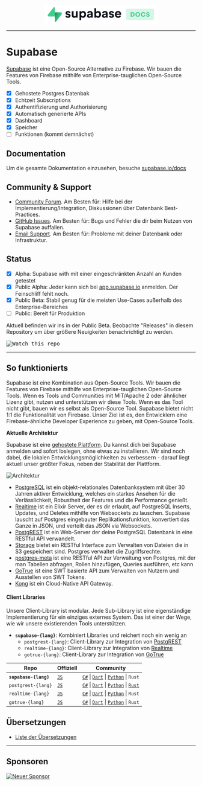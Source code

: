 <p align="center">
<img width="300" src="https://raw.githubusercontent.com/supabase/supabase/master/web/static/supabase-light-with-background.svg"/>
</p>

---

# Supabase

[Supabase](https://supabase.io) ist eine Open-Source Alternative zu Firebase. Wir bauen die Features von Firebase mithilfe von Enterprise-tauglichen Open-Source Tools.

- [x] Gehostete Postgres Datenbak
- [x] Echtzeit Subscriptions
- [x] Authentifizierung und Authorisierung
- [x] Automatisch generierte APIs
- [x] Dashboard
- [x] Speicher
- [ ] Funktionen (kommt demnächst)

## Documentation

Um die gesamte Dokumentation einzusehen, besuche [supabase.io/docs](https://supabase.io/docs)

## Community & Support

- [Community Forum](https://github.com/supabase/supabase/discussions). Am Besten für: Hilfe bei der Implementierung/Integration, Diskussionen über Datenbank Best-Practices.
- [GitHub Issues](https://github.com/supabase/supabase/issues). Am Besten für: Bugs und Fehler die dir beim Nutzen von Supabase auffallen.
- [Email Support](https://supabase.io/docs/support#business-support). Am Besten für: Probleme mit deiner Datenbank oder Infrastruktur.

## Status

- [x] Alpha: Supabase with mit einer eingeschränkten Anzahl an Kunden getestet
- [x] Public Alpha: Jeder kann sich bei [app.supabase.io](https://app.supabase.io) anmelden. Der Feinschliff fehlt noch.
- [x] Public Beta: Stabil genug für die meisten Use-Cases außerhalb des Enterprise-Bereiches
- [ ] Public: Bereit für Produktion

Aktuell befinden wir ins in der Public Beta. Beobachte "Releases" in diesem Repository um über größere Neuigkeiten benachrichtigt zu werden.

<kbd><img src="https://gitcdn.link/repo/supabase/supabase/master/web/static/watch-repo.gif" alt="Watch this repo"/></kbd>

---

## So funktionierts

Supabase ist eine Kombination aus Open-Source Tools.
Wir bauen die Features von Firebase mithilfe von Enterprise-tauglichen Open-Source Tools.
Wenn es Tools und Communities mit MIT/Apache 2 oder ähnlicher Lizenz gibt, nutzen und unterstützen wir diese Tools.
Wenn es das Tool nicht gibt, bauen wir es selbst als Open-Source Tool.
Supabase bietet nicht 1:1 die Funktionalität von Firebase.
Unser Ziel ist es, den Entwicklern eine Firebase-ähnliche Developer Experience zu geben, mit Open-Source Tools.

**Aktuelle Architektur**

Supabase ist eine [gehostete Plattform](https://app.supabase.io).
Du kannst dich bei Supabase anmelden und sofort loslegen, ohne etwas zu installieren.
Wir sind noch dabei, die lokalen Entwicklungsmöglichkeiten zu verbessern - darauf liegt aktuell unser größter Fokus, neben der Stabilität der Plattform.

![Architektur](https://supabase.io/assets/images/supabase-architecture-9050a7317e9ec7efb7807f5194122e48.png)

- [PostgreSQL](https://www.postgresql.org/) ist ein objekt-relationales Datenbanksystem mit über 30 Jahren aktiver Entwicklung, welches ein starkes Ansehen für die Verlässlichkeit, Robustheit der Features und die Performance genießt.
- [Realtime](https://github.com/supabase/realtime) ist ein Elixir Server, der es dir erlaubt, auf PostgreSQL Inserts, Updates, und Deletes mithilfe von Websockets zu lauschen. Supabase lauscht auf Postgres eingebauter Replikationsfunktion, konvertiert das Ganze in JSON, und verteilt das JSON via Websockets.
- [PostgREST](http://postgrest.org/) ist ein Web-Server der deine PostgreSQL Datenbank in eine RESTful API verwandelt.
- [Storage](https://github.com/supabase/storage-api) bietet ein RESTful Interface zum Verwalten von Dateien die in S3 gespeichert sind. Postgres verwaltet die Zugriffsrechte.
- [postgres-meta](https://github.com/supabase/postgres-meta) ist eine RESTful API zur Verwaltung von Postgres, mit der man Tabellen abfragen, Rollen hinzufügen, Queries ausführen, etc kann
- [GoTrue](https://github.com/netlify/gotrue) ist eine SWT basierte API zum Verwalten von Nutzern und Ausstellen von SWT Tokens.
- [Kong](https://github.com/Kong/kong) ist ein Cloud-Native API Gateway.

#### Client Libraries

Unsere Client-Library ist modular. Jede Sub-Library ist eine eigenständige Implementierung für ein einziges externes System.
Das ist einer der Wege, wie wir unsere existierenden Tools unterstützen.

- **`supabase-{lang}`**: Kombiniert Libraries und reichert noch ein wenig an
  - `postgrest-{lang}`: Client-Library zur Integration von [PostgREST](https://github.com/postgrest/postgrest)
  - `realtime-{lang}`: Client-Library zur Integration von [Realtime](https://github.com/supabase/realtime)
  - `gotrue-{lang}`: Client-Library zur Integration von [GoTrue](https://github.com/netlify/gotrue)

| Repo                  | Offiziell                                        | Community                                                                                                                                                                                                                  |
| --------------------- | ------------------------------------------------ | -------------------------------------------------------------------------------------------------------------------------------------------------------------------------------------------------------------------------- |
| **`supabase-{lang}`** | [`JS`](https://github.com/supabase/supabase-js)  | [`C#`](https://github.com/supabase/supabase-csharp) \| [`Dart`](https://github.com/supabase/supabase-dart) \| [`Python`](https://github.com/supabase/supabase-py) \| `Rust`                                                |
| `postgrest-{lang}`    | [`JS`](https://github.com/supabase/postgrest-js) | [`C#`](https://github.com/supabase/postgrest-csharp) \| [`Dart`](https://github.com/supabase/postgrest-dart) \| [`Python`](https://github.com/supabase/postgrest-py) \| [`Rust`](https://github.com/supabase/postgrest-rs) |
| `realtime-{lang}`     | [`JS`](https://github.com/supabase/realtime-js)  | [`C#`](https://github.com/supabase/realtime-csharp) \| [`Dart`](https://github.com/supabase/realtime-dart) \| [`Python`](https://github.com/supabase/realtime-py) \| `Rust`                                                |
| `gotrue-{lang}`       | [`JS`](https://github.com/supabase/gotrue-js)    | [`C#`](https://github.com/supabase/gotrue-csharp) \| [`Dart`](https://github.com/supabase/gotrue-dart) \| [`Python`](https://github.com/supabase/gotrue-py) \| `Rust`                                                      |

<!--- Remove this list if youre translation for another language, its hard to keep updated across multiple files -->
<!--- Keep only the lint to the list of translation files-->
## Übersetzungen

- [Liste der Übersetzungen](https://github.com/supabase/supabase/blob/master/i18n/languages.md) <!--- Keep only the this-->

---

## Sponsoren

[![Neuer Sponsor](https://user-images.githubusercontent.com/10214025/90518111-e74bbb00-e198-11ea-8f88-c9e3c1aa4b5b.png)](https://github.com/sponsors/supabase)
